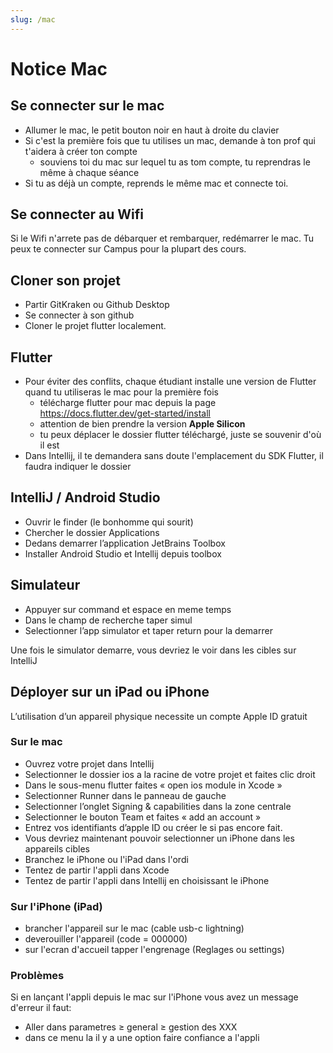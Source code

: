 ```yaml
---
slug: /mac
---
```


# Notice Mac

## Se connecter sur le mac

- Allumer le mac, le petit bouton noir en haut à droite du clavier
- Si c'est la première fois que tu utilises un mac, demande à ton prof qui t'aidera à créer ton compte
  - souviens toi du mac sur lequel tu as tom compte, tu reprendras le même à chaque séance
- Si tu as déjà un compte, reprends le même mac et connecte toi.

## Se connecter au Wifi

Si le Wifi n'arrete pas de débarquer et rembarquer, redémarrer le mac. Tu peux te connecter sur Campus pour la plupart des cours.

## Cloner son projet

- Partir GitKraken ou Github Desktop
- Se connecter à son github
- Cloner le projet flutter localement.

## Flutter

- Pour éviter des conflits, chaque étudiant installe une version de Flutter quand tu utiliseras le mac pour la première fois
  - télécharge flutter pour mac depuis la page https://docs.flutter.dev/get-started/install
  - attention de bien prendre la version **Apple Silicon**
  - tu peux déplacer le dossier flutter téléchargé, juste se souvenir d'où il est
- Dans Intellij, il te demandera sans doute l'emplacement du SDK Flutter, il faudra indiquer le dossier

## IntelliJ / Android Studio

- Ouvrir le finder (le bonhomme qui sourit)
- Chercher le dossier Applications
- Dedans demarrer l’application JetBrains Toolbox
- Installer Android Studio et Intellij depuis toolbox

## Simulateur

- Appuyer sur command et espace en meme temps
- Dans le champ de recherche taper simul
- Selectionner l’app simulator et taper return pour la demarrer

Une fois le simulator demarre, vous devriez le voir dans les cibles sur IntelliJ

## Déployer sur un iPad ou iPhone

L’utilisation d’un appareil physique necessite un compte Apple ID gratuit

### Sur le mac

- Ouvrez votre projet dans Intellij
- Selectionner le dossier ios a la racine de votre projet et faites clic droit
- Dans le sous-menu flutter faites « open ios module in Xcode »
- Selectionner Runner dans le panneau de gauche
- Selectionner l’onglet Signing & capabilities dans la zone centrale
- Selectionner le bouton Team et faites « add an account »
- Entrez vos identifiants d’apple ID ou créer le si pas encore fait.
- Vous devriez maintenant pouvoir selectionner un iPhone dans les appareils cibles
- Branchez le iPhone ou l'iPad dans l'ordi
- Tentez de partir l'appli dans Xcode
- Tentez de partir l'appli dans Intellij en choisissant le iPhone

### Sur l'iPhone (iPad)

- brancher l'appareil sur le mac (cable usb-c lightning)
- deverouiller l'appareil (code = 000000)
- sur l'ecran d'accueil tapper l'engrenage (Reglages ou settings)

### Problèmes

Si en lançant l'appli depuis le mac sur l'iPhone vous avez un message d'erreur il faut:

- Aller dans parametres ≥ general ≥ gestion des XXX
- dans ce menu la il y a une option faire confiance a l'appli

